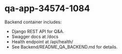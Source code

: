 # qa-app-34574-1084

Backend container includes:
- Django REST API for Q&A.
- Swagger docs at /docs
- Health endpoint at /api/health/
- See Backend/README_QA_BACKEND.md for details.